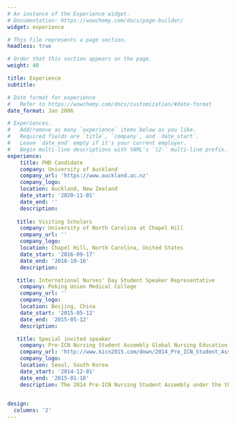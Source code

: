 ```yaml
---
# An instance of the Experience widget.
# Documentation: https://wowchemy.com/docs/page-builder/
widget: experience

# This file represents a page section.
headless: true

# Order that this section appears on the page.
weight: 40

title: Experience
subtitle:

# Date format for experience
#   Refer to https://wowchemy.com/docs/customization/#date-format
date_format: Jan 2006

# Experiences.
#   Add/remove as many `experience` items below as you like.
#   Required fields are `title`, `company`, and `date_start`.
#   Leave `date_end` empty if it's your current employer.
#   Begin multi-line descriptions with YAML's `|2-` multi-line prefix.
experience:
    title: PHD Candidate
    company: University of Auckland
    company_url: 'https://www.auckland.ac.nz'
    company_logo: 
    location: Auckland, New Zealand
    date_start: '2020-11-01'
    date_end: ''
    description: 
  
   title: Visiting Scholars
    company: University of North Carolina at Chapel Hill
    company_url: ''
    company_logo: 
    location: Chapel Hill, North Carolina, United States
    date_start: '2016-09-17'
    date_end: '2016-10-16'
    description: 

   title: International Nurses' Day Student Speaker Representative
    company: Peking Union Medical College
    company_url: ''
    company_logo: 
    location: Beijing, China
    date_start: '2015-05-12'
    date_end: '2015-05-12'
    description: 

   title: Special invited speaker
    company: Pre-ICN Nursing Student Assembly Global Nursing Education - Challenges for Change
    company_url: 'http://www.kicn2015.com/down/2014_Pre_ICN_Student_Assembly.pdf'
    company_logo: 
    location: Seoul, South Korea
    date_start: '2014-12-01'
    date_end: '2015-01-10'
    description: The 2014 Pre-ICN Nursing Student Assembly under the theme of Global Nursing Education-Challenges for Change was preliminarily held in order to host ICN Nursing Student Assembly successfully on June, 2015. I was honored to be invited to give an oral presentation as a representative of Chinese students.The topics of the presentation focused on Chinese nursing education system with relation to curriculum, National Licensure Examination for Registered Nurse, faculty ratio, and so on. 
        

design:
  columns: '2'
---
```

